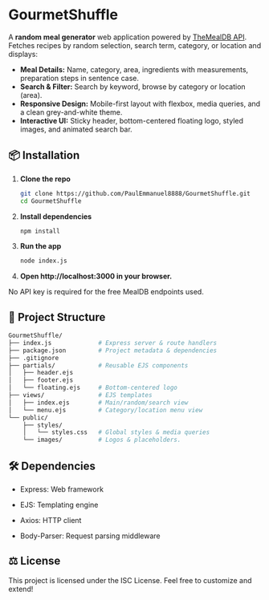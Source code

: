# GourmetShuffle

A **random meal generator** web application powered by [TheMealDB API](https://www.themealdb.com). Fetches recipes by random selection, search term, category, or location and displays:

- **Meal Details:** Name, category, area, ingredients with measurements, preparation steps in sentence case.  
- **Search & Filter:** Search by keyword, browse by category or location (area).  
- **Responsive Design:** Mobile-first layout with flexbox, media queries, and a clean grey-and-white theme.  
- **Interactive UI:** Sticky header, bottom-centered floating logo, styled images, and animated search bar.  

## 📦 Installation

1. **Clone the repo**  
   ```bash
   git clone https://github.com/PaulEmmanuel8888/GourmetShuffle.git
   cd GourmetShuffle
2. **Install dependencies**
   ```bash
   npm install
3. **Run the app**
   ```bash
   node index.js
4. **Open http://localhost:3000 in your browser.**

No API key is required for the free MealDB endpoints used.

## 📁 Project Structure
   ```bash
   GourmetShuffle/
   ├── index.js             # Express server & route handlers
   ├── package.json         # Project metadata & dependencies
   ├── .gitignore
   ├── partials/            # Reusable EJS components
   │   ├── header.ejs
   │   ├── footer.ejs
   │   └── floating.ejs     # Bottom-centered logo
   ├── views/               # EJS templates
   │   ├── index.ejs        # Main/random/search view
   │   └── menu.ejs         # Category/location menu view
   └── public/
       ├── styles/
       │   └── styles.css   # Global styles & media queries
       └── images/          # Logos & placeholders.
```

## 🛠 Dependencies
- Express: Web framework

- EJS: Templating engine

- Axios: HTTP client

- Body-Parser: Request parsing middleware
## ⚖️ License
This project is licensed under the ISC License. Feel free to customize and extend!
